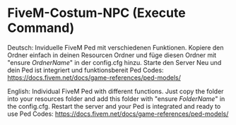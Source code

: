# FiveM-Costum-NPC (Execute Command)

Deutsch:
Inviduelle FiveM Ped mit verschiedenen Funktionen.
Kopiere den Ordner einfach in deinen Resourcen Ordner und füge diesen Ordner mit "ensure *OrdnerName*" in der config.cfg hinzu.
Starte den Server Neu und dein Ped ist integriert und funktionsbereit
Ped Codes: https://docs.fivem.net/docs/game-references/ped-models/


English:
Individual FiveM Ped with different functions.
Just copy the folder into your resources folder and add this folder with "ensure *FolderName*" in the config.cfg.
Restart the server and your Ped is integrated and ready to use
Ped Codes: https://docs.fivem.net/docs/game-references/ped-models/
